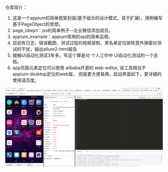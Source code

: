 仓库简介：
1. 这是一个appium的简单框架封装(基于组合的设计模式，易于扩展)，用例编写基于PageObject的思想。
2. page_obejct：po的简单例子--企业微信添加成员。
3. appium_example：appium常用的api的简单运用。
4. 目前有日志、错误截图、测试过程的视频录制、黑名单定位排除意外弹窗对测试的干扰，输出allure2-html报告
5. 接触UI自动化测试3年多，写这个算是对 个人工作中 UI自动化测试的一个总结。
6. app页面元素定位可以使用 alibaba开源的 web-editor, 该工具相当于appium-desktop定位的web版，
   但是更方便易用，启动界面如下，更详细的使用请百度。
   
![img.png](img.png)
